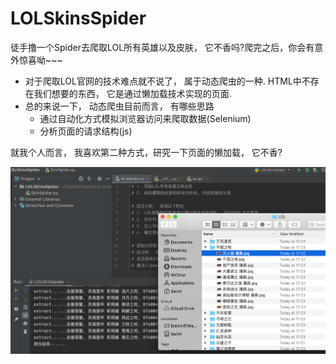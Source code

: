# LOLSkinsSpider
徒手撸一个Spider去爬取LOL所有英雄以及皮肤， 它不香吗?爬完之后，你会有意外惊喜呦~~~

- 对于爬取LOL官网的技术难点就不说了， 属于动态爬虫的一种. HTML中不存在我们想要的东西， 它是通过懒加载技术实现的页面.
- 总的来说一下， 动态爬虫目前而言， 有哪些思路
  - 通过自动化方式模拟浏览器访问来爬取数据(Selenium)
  - 分析页面的请求结构(js)

就我个人而言， 我喜欢第二种方式，研究一下页面的懒加载， 它不香?

![alt 代码截图](https://github.com/ancherl/LOLSkinsSpider/blob/master/Capture.png)
